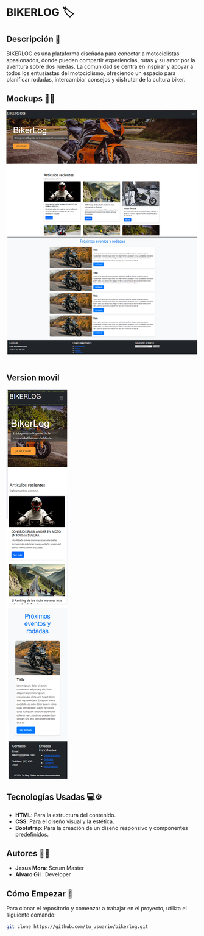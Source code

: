 # BIKERLOG 🏷️

## Descripción 📜
BIKERLOG es una plataforma diseñada para conectar a motociclistas apasionados, donde pueden compartir experiencias, rutas y su amor por la aventura sobre dos ruedas. La comunidad se centra en inspirar y apoyar a todos los entusiastas del motociclismo, ofreciendo un espacio para planificar rodadas, intercambiar consejos y disfrutar de la cultura biker.

## Mockups 🎨📐
![Mockup BIKERLOG](./assets/mockupGrande.png)
<br>
<br>
## Version movil

![Mobil BIKERLOG](./assets/mobil.png) 

## Tecnologías Usadas 💻⚙️
- **HTML**: Para la estructura del contenido.
- **CSS**: Para el diseño visual y la estética.
- **Bootstrap**: Para la creación de un diseño responsivo y componentes predefinidos.

## Autores 👥🔧
- **Jesus Mora**: Scrum Master
- **Alvaro Gil** : Developer

## Cómo Empezar 🚀
Para clonar el repositorio y comenzar a trabajar en el proyecto, utiliza el siguiente comando:

```bash
git clone https://github.com/tu_usuario/bikerlog.git
